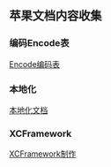 ## 苹果文档内容收集

### 编码Encode表
[Encode编码表](https://developer.apple.com/library/archive/documentation/Cocoa/Conceptual/ObjCRuntimeGuide/Articles/ocrtTypeEncodings.html)
### 本地化
[本地化文档](https://help.apple.com/xcode/mac/11.4/#/devc8c2a6be1)
### XCFramework
[XCFramework制作](https://help.apple.com/xcode/mac/11.4/#/dev6f6ac218b)
